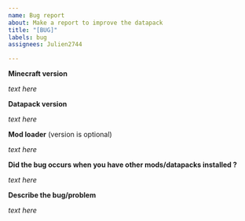 ```yaml
---
name: Bug report
about: Make a report to improve the datapack
title: "[BUG]"
labels: bug
assignees: Julien2744

---
```


**Minecraft version**

*text here*

**Datapack version**

*text here*

**Mod loader** (version is optional)

*text here*

**Did the bug occurs when you have other mods/datapacks installed ?**

*text here*

**Describe the bug/problem**

*text here*